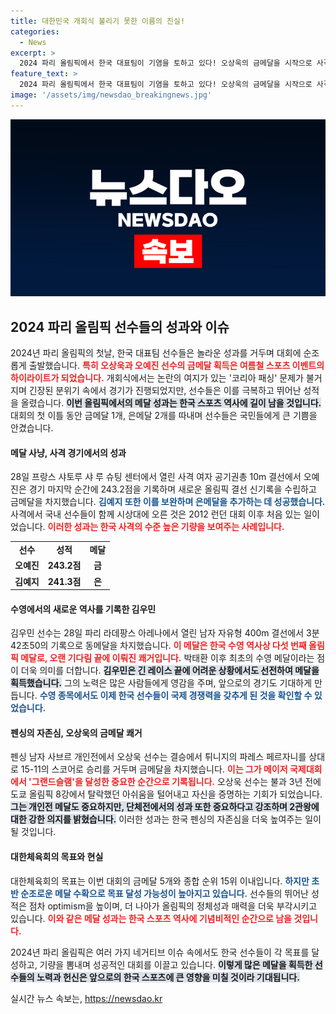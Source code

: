 ```yaml
---
title: 대한민국 개회식 불리기 못한 이름의 진실!
categories:
  - News
excerpt: >
  2024 파리 올림픽에서 한국 대표팀이 기염을 토하고 있다! 오상욱의 금메달을 시작으로 사격에서 무더기 메달이 쏟아지며 사전 우려를 씻어냈다. 코리아 패싱 논란 속에서도 올림픽 성적은 상승세다.
feature_text: >
  2024 파리 올림픽에서 한국 대표팀이 기염을 토하고 있다! 오상욱의 금메달을 시작으로 사격에서 무더기 메달이 쏟아지며 사전 우려를 씻어냈다. 코리아 패싱 논란 속에서도 올림픽 성적은 상승세다.
image: '/assets/img/newsdao_breakingnews.jpg'
---
```


<p><img src="/assets/img/newsdao_breakingnews.jpg" alt="flaretime 속보" /></p>

<h2 data-ke-size="size26">2024 파리 올림픽 선수들의 성과와 이슈</h2>

<p data-ke-size="size16"></p>

<p>2024년 파리 올림픽의 첫날, 한국 대표팀 선수들은 놀라운 성과를 거두며 대회에 순조롭게 출발했습니다. <b><span style="color: #ee2323;">특히 오상욱과 오예진 선수의 금메달 획득은 여름철 스포츠 이벤트의 하이라이트가 되었습니다.</span></b> 개회식에서는 논란의 여지가 있는 '코리아 패싱' 문제가 불거지며 긴장된 분위기 속에서 경기가 진행되었지만, 선수들은 이를 극복하고 뛰어난 성적을 올렸습니다. <b><span style="background-color: #21538527;"> 이번 올림픽에서의 메달 성과는 한국 스포츠 역사에 길이 남을 것입니다.</span></b> 대회의 첫 이틀 동안 금메달 1개, 은메달 2개를 따내며 선수들은 국민들에게 큰 기쁨을 안겼습니다.</p>

<p data-ke-size="size16"></p>

<h4>메달 사냥, 사격 경기에서의 성과</h4>

<p>28일 프랑스 샤토루 샤 루 슈팅 센터에서 열린 사격 여자 공기권총 10m 결선에서 오예진은 경기 마지막 순간에 243.2점을 기록하며 새로운 올림픽 결선 신기록을 수립하고 금메달을 차지했습니다. <b><span style="color: #1a5490;">김예지 또한 이를 보완하며 은메달을 추가하는 데 성공했습니다.</span></b> 사격에서 국내 선수들이 함께 시상대에 오른 것은 2012 런던 대회 이후 처음 있는 일이었습니다. <b><span style="color: #ee2323;">이러한 성과는 한국 사격의 수준 높은 기량을 보여주는 사례입니다.</span></b> </p>

<table style="width: 100%;">
    <tr>
        <td style="text-align: center; height: 17px;"><b>선수</b></td>
        <td style="text-align: center; height: 17px;"><b>성적</b></td>
        <td style="text-align: center; height: 17px;"><b>메달</b></td>
    </tr>
    <tr>
        <td style="text-align: center; height: 17px;"><b>오예진</b></td>
        <td style="text-align: center; height: 17px;"><b>243.2점</b></td>
        <td style="text-align: center; height: 17px;"><b>금</b></td>
    </tr>
    <tr>
        <td style="text-align: center; height: 17px;"><b>김예지</b></td>
        <td style="text-align: center; height: 17px;"><b>241.3점</b></td>
        <td style="text-align: center; height: 17px;"><b>은</b></td>
    </tr>
</table>

<p data-ke-size="size16"></p>

<h4>수영에서의 새로운 역사를 기록한 김우민</h4>

<p>김우민 선수는 28일 파리 라데팡스 아레나에서 열린 남자 자유형 400m 결선에서 3분42초50의 기록으로 동메달을 차지했습니다. <b><span style="color: #ee2323;">이 메달은 한국 수영 역사상 다섯 번째 올림픽 메달로, 오랜 기다림 끝에 이뤄진 쾌거입니다.</span></b> 박태환 이후 최초의 수영 메달이라는 점이 더욱 의미를 더합니다. <b><span style="background-color: #21538527;">김우민은 긴 레이스 끝에 어려운 상황에서도 선전하여 메달을 획득했습니다.</span></b> 그의 노력은 많은 사람들에게 영감을 주며, 앞으로의 경기도 기대하게 만듭니다. <b><span style="color: #1a5490;">수영 종목에서도 이제 한국 선수들이 국제 경쟁력을 갖추게 된 것을 확인할 수 있었습니다.</span></b> </p>

<p data-ke-size="size16"></p>

<h4>펜싱의 자존심, 오상욱의 금메달 쾌거</h4>

<p>펜싱 남자 사브르 개인전에서 오상욱 선수는 결승에서 튀니지의 파레스 페르자니를 상대로 15-11의 스코어로 승리를 거두며 금메달을 차지했습니다. <b><span style="color: #ee2323;">이는 그가 메이저 국제대회에서 '그랜드슬램'을 달성한 중요한 순간으로 기록됩니다.</span></b> 오상욱 선수는 불과 3년 전에 도쿄 올림픽 8강에서 탈락했던 아쉬움을 털어내고 자신을 증명하는 기회가 되었습니다. <b><span style="background-color: #21538527;">그는 개인전 메달도 중요하지만, 단체전에서의 성과 또한 중요하다고 강조하며 2관왕에 대한 강한 의지를 밝혔습니다.</span></b> 이러한 성과는 한국 펜싱의 자존심을 더욱 높여주는 일이 될 것입니다. </p>

<p data-ke-size="size16"></p>

<h4>대한체육회의 목표와 현실</h4>

<p>대한체육회의 목표는 이번 대회의 금메달 5개와 종합 순위 15위 이내입니다. <b><span style="color: #1a5490;">하지만 초반 순조로운 메달 수확으로 목표 달성 가능성이 높아지고 있습니다.</span></b> 선수들의 뛰어난 성적은 점차 optimism을 높이며, 더 나아가 올림픽의 정체성과 매력을 더욱 부각시키고 있습니다. <b><span style="color: #ee2323;">이와 같은 메달 성과는 한국 스포츠 역사에 기념비적인 순간으로 남을 것입니다.</span></b> </p>

<p data-ke-size="size16"></p>

<p>2024년 파리 올림픽은 여러 가지 네거티브 이슈 속에서도 한국 선수들이 각 목표를 달성하고, 기량을 뽐내며 성공적인 대회를 이끌고 있습니다. <b><span style="background-color: #21538527;">이렇게 많은 메달을 획득한 선수들의 노력과 헌신은 앞으로의 한국 스포츠에 큰 영향을 미칠 것이라 기대됩니다.</span></b> </p>
실시간 뉴스 속보는, <a href="https://newsdao.kr" rel="dofollow">https://newsdao.kr</a>


